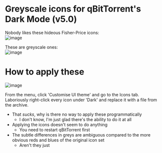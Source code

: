 # Greyscale icons for qBitTorrent's Dark Mode (v5.0)

Nobody likes these hideous Fisher-Price icons:  
![image](https://github.com/user-attachments/assets/a916decd-deb3-4020-96ec-ba66181e43f3)

These are greyscale ones:  
![image](https://github.com/user-attachments/assets/8a5db7d8-52b1-410c-820c-fbd022599244)

# How to apply these  
![image](https://github.com/user-attachments/assets/9271c3bf-348d-48de-96a1-e23f8f42ca8f)

From the menu, click 'Customise UI theme' and go to the Icons tab. Laboriously right-click every icon under 'Dark' and replace it with a file from the archive.

- That _sucks_, why is there no way to apply these programmatically
  - I don't know, I'm just glad there's the ability to do it at all
- Applying the icons doesn't seem to do anything
  - You need to restart qBitTorrent first
- The subtle differences in greys are ambiguous compared to the more obvious reds and blues of the original icon set
  - Aren't they just
